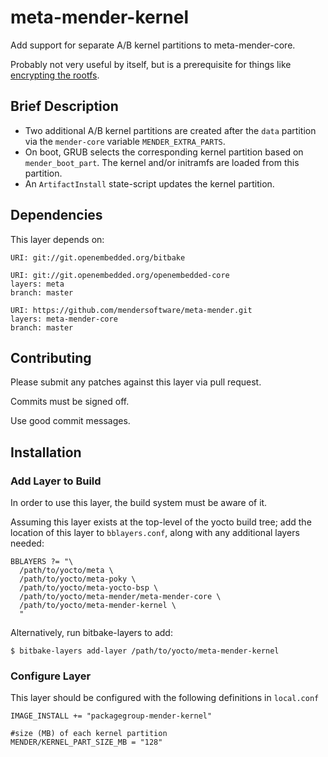 # meta-mender-kernel

Add support for separate A/B kernel partitions to meta-mender-core.

Probably not very useful by itself, but is a prerequisite for things like [encrypting the rootfs](https://github.com/coreycothrum/meta-mender-luks).

## Brief Description

* Two additional A/B kernel partitions are created after the ``data`` partition via the ``mender-core`` variable ``MENDER_EXTRA_PARTS``.
* On boot, GRUB selects the corresponding kernel partition based on ``mender_boot_part``. The kernel and/or initramfs are loaded from this partition.
* An ``ArtifactInstall`` state-script updates the kernel partition.

## Dependencies

This layer depends on:

    URI: git://git.openembedded.org/bitbake

    URI: git://git.openembedded.org/openembedded-core
    layers: meta
    branch: master
  
    URI: https://github.com/mendersoftware/meta-mender.git
    layers: meta-mender-core
    branch: master

## Contributing

Please submit any patches against this layer via pull request. 

Commits must be signed off. 

Use good commit messages.

## Installation
### Add Layer to Build
In order to use this layer, the build system must be aware of it.

Assuming this layer exists at the top-level of the yocto build tree; add the location of this layer to ``bblayers.conf``, along with any additional layers needed:

    BBLAYERS ?= "\
      /path/to/yocto/meta \
      /path/to/yocto/meta-poky \
      /path/to/yocto/meta-yocto-bsp \
      /path/to/yocto/meta-mender/meta-mender-core \
      /path/to/yocto/meta-mender-kernel \
      "

Alternatively, run bitbake-layers to add:

    $ bitbake-layers add-layer /path/to/yocto/meta-mender-kernel

### Configure Layer
This layer should be configured with the following definitions
in ``local.conf``

    IMAGE_INSTALL += "packagegroup-mender-kernel"

    #size (MB) of each kernel partition
    MENDER/KERNEL_PART_SIZE_MB = "128"
